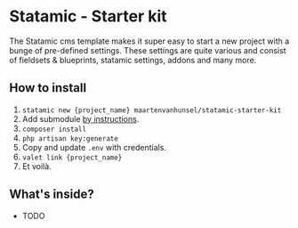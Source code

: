 # Statamic - Starter kit

The Statamic cms template makes it super easy to start a new project with a bunge of pre-defined settings. These settings are quite various and consist of fieldsets & blueprints, statamic settings, addons and many more.

## How to install

1. `statamic new {project_name} maartenvanhunsel/statamic-starter-kit`
2. Add submodule [by instructions](https://gitlab.com/ptchr-projects/statamic-basics).
3. `composer install`
4. `php artisan key:generate`
5. Copy and update `.env` with credentials.
6. `valet link {project_name}`
7. Et voilà.

## What's inside?
- TODO